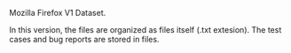 Mozilla Firefox V1 Dataset.

In this version, the files are organized as files itself (.txt extesion). The test cases and bug reports are stored in files.